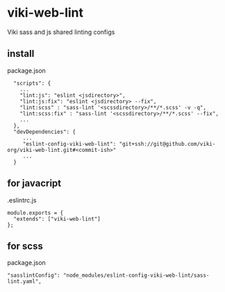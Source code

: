 # viki-web-lint

Viki sass and js shared linting configs

## install

package.json
```
  "scripts": {
    ...
    "lint:js": "eslint <jsdirectory>",
    "lint:js:fix": "eslint <jsdirectory> --fix",
    "lint:scss" : "sass-lint '<scssdirectory>/**/*.scss' -v -q",
    "lint:scss:fix" : "sass-lint '<scssdirectory>/**/*.scss' --fix",
    ...
  },
  "devDependencies": {
     ...
     "eslint-config-viki-web-lint": "git+ssh://git@github.com/viki-org/viki-web-lint.git#<commit-ish>"
     ...
  }
```

## for javacript
.eslintrc.js
```
module.exports = {
  "extends": ["viki-web-lint"]
};
```

## for scss

package.json
```
"sasslintConfig": "node_modules/eslint-config-viki-web-lint/sass-lint.yaml",
```
